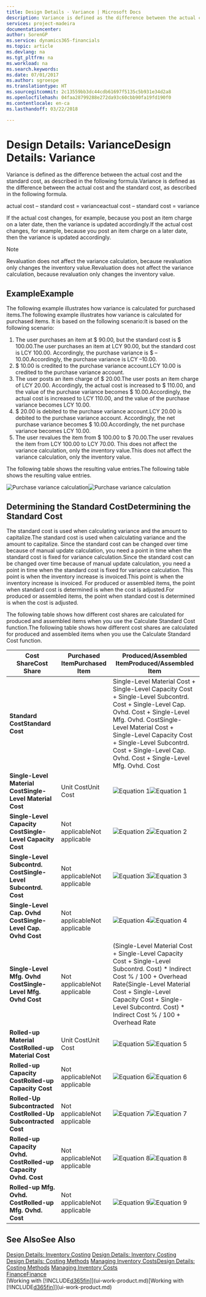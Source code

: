```yaml
---
title: Design Details - Variance | Microsoft Docs
description: Variance is defined as the difference between the actual cost and the standard cost, as described in the following formula.
services: project-madeira
documentationcenter: 
author: SorenGP
ms.service: dynamics365-financials
ms.topic: article
ms.devlang: na
ms.tgt_pltfrm: na
ms.workload: na
ms.search.keywords: 
ms.date: 07/01/2017
ms.author: sgroespe
ms.translationtype: HT
ms.sourcegitcommit: 2c13559bb3dc44cdb61697f5135c5b931e34d2a8
ms.openlocfilehash: 04faa28799288e272da93c60cbb90fa19fd190f0
ms.contentlocale: en-ca
ms.lasthandoff: 03/22/2018

---
```

# <a name="design-details-variance"></a><span data-ttu-id="e6f40-103">Design Details: Variance</span><span class="sxs-lookup"><span data-stu-id="e6f40-103">Design Details: Variance</span></span>
<span data-ttu-id="e6f40-104">Variance is defined as the difference between the actual cost and the standard cost, as described in the following formula.</span><span class="sxs-lookup"><span data-stu-id="e6f40-104">Variance is defined as the difference between the actual cost and the standard cost, as described in the following formula.</span></span>  

 <span data-ttu-id="e6f40-105">actual cost – standard cost = variance</span><span class="sxs-lookup"><span data-stu-id="e6f40-105">actual cost – standard cost = variance</span></span>  

 <span data-ttu-id="e6f40-106">If the actual cost changes, for example, because you post an item charge on a later date, then the variance is updated accordingly.</span><span class="sxs-lookup"><span data-stu-id="e6f40-106">If the actual cost changes, for example, because you post an item charge on a later date, then the variance is updated accordingly.</span></span>  

> [!NOTE]  
>  <span data-ttu-id="e6f40-107">Revaluation does not affect the variance calculation, because revaluation only changes the inventory value.</span><span class="sxs-lookup"><span data-stu-id="e6f40-107">Revaluation does not affect the variance calculation, because revaluation only changes the inventory value.</span></span>  

## <a name="example"></a><span data-ttu-id="e6f40-108">Example</span><span class="sxs-lookup"><span data-stu-id="e6f40-108">Example</span></span>  
 <span data-ttu-id="e6f40-109">The following example illustrates how variance is calculated for purchased items.</span><span class="sxs-lookup"><span data-stu-id="e6f40-109">The following example illustrates how variance is calculated for purchased items.</span></span> <span data-ttu-id="e6f40-110">It is based on the following scenario:</span><span class="sxs-lookup"><span data-stu-id="e6f40-110">It is based on the following scenario:</span></span>  

1.  <span data-ttu-id="e6f40-111">The user purchases an item at $ 90.00, but the standard cost is $ 100.00.</span><span class="sxs-lookup"><span data-stu-id="e6f40-111">The user purchases an item at LCY 90.00, but the standard cost is LCY 100.00.</span></span> <span data-ttu-id="e6f40-112">Accordingly, the purchase variance is $ –10.00.</span><span class="sxs-lookup"><span data-stu-id="e6f40-112">Accordingly, the purchase variance is LCY –10.00.</span></span>  
2.  <span data-ttu-id="e6f40-113">$ 10.00 is credited to the purchase variance account.</span><span class="sxs-lookup"><span data-stu-id="e6f40-113">LCY 10.00 is credited to the purchase variance account.</span></span>  
3.  <span data-ttu-id="e6f40-114">The user posts an item charge of $ 20.00.</span><span class="sxs-lookup"><span data-stu-id="e6f40-114">The user posts an item charge of LCY 20.00.</span></span> <span data-ttu-id="e6f40-115">Accordingly, the actual cost is increased to $ 110.00, and the value of the purchase variance becomes $ 10.00.</span><span class="sxs-lookup"><span data-stu-id="e6f40-115">Accordingly, the actual cost is increased to LCY 110.00, and the value of the purchase variance becomes LCY 10.00.</span></span>  
4.  <span data-ttu-id="e6f40-116">$ 20.00 is debited to the purchase variance account.</span><span class="sxs-lookup"><span data-stu-id="e6f40-116">LCY 20.00 is debited to the purchase variance account.</span></span> <span data-ttu-id="e6f40-117">Accordingly, the net purchase variance becomes $ 10.00.</span><span class="sxs-lookup"><span data-stu-id="e6f40-117">Accordingly, the net purchase variance becomes LCY 10.00.</span></span>  
5.  <span data-ttu-id="e6f40-118">The user revalues the item from $ 100.00 to $ 70.00.</span><span class="sxs-lookup"><span data-stu-id="e6f40-118">The user revalues the item from LCY 100.00 to LCY 70.00.</span></span> <span data-ttu-id="e6f40-119">This does not affect the variance calculation, only the inventory value.</span><span class="sxs-lookup"><span data-stu-id="e6f40-119">This does not affect the variance calculation, only the inventory value.</span></span>  

 <span data-ttu-id="e6f40-120">The following table shows the resulting value entries.</span><span class="sxs-lookup"><span data-stu-id="e6f40-120">The following table shows the resulting value entries.</span></span>  

 <span data-ttu-id="e6f40-121">![Purchase variance calculation](media/design_details_inventory_costing_11_purchase_variance.png "design_details_inventory_costing_11_purchase_variance")</span><span class="sxs-lookup"><span data-stu-id="e6f40-121">![Purchase variance calculation](media/design_details_inventory_costing_11_purchase_variance.png "design_details_inventory_costing_11_purchase_variance")</span></span>  

## <a name="determining-the-standard-cost"></a><span data-ttu-id="e6f40-122">Determining the Standard Cost</span><span class="sxs-lookup"><span data-stu-id="e6f40-122">Determining the Standard Cost</span></span>  
 <span data-ttu-id="e6f40-123">The standard cost is used when calculating variance and the amount to capitalize.</span><span class="sxs-lookup"><span data-stu-id="e6f40-123">The standard cost is used when calculating variance and the amount to capitalize.</span></span> <span data-ttu-id="e6f40-124">Since the standard cost can be changed over time because of manual update calculation, you need a point in time when the standard cost is fixed for variance calculation.</span><span class="sxs-lookup"><span data-stu-id="e6f40-124">Since the standard cost can be changed over time because of manual update calculation, you need a point in time when the standard cost is fixed for variance calculation.</span></span> <span data-ttu-id="e6f40-125">This point is when the inventory increase is invoiced.</span><span class="sxs-lookup"><span data-stu-id="e6f40-125">This point is when the inventory increase is invoiced.</span></span> <span data-ttu-id="e6f40-126">For produced or assembled items, the point when standard cost is determined is when the cost is adjusted.</span><span class="sxs-lookup"><span data-stu-id="e6f40-126">For produced or assembled items, the point when standard cost is determined is when the cost is adjusted.</span></span>  

 <span data-ttu-id="e6f40-127">The following table shows how different cost shares are calculated for produced and assembled items when you use the Calculate Standard Cost function.</span><span class="sxs-lookup"><span data-stu-id="e6f40-127">The following table shows how different cost shares are calculated for produced and assembled items when you use the Calculate Standard Cost function.</span></span>  

|<span data-ttu-id="e6f40-128">Cost Share</span><span class="sxs-lookup"><span data-stu-id="e6f40-128">Cost Share</span></span>|<span data-ttu-id="e6f40-129">Purchased Item</span><span class="sxs-lookup"><span data-stu-id="e6f40-129">Purchased Item</span></span>|<span data-ttu-id="e6f40-130">Produced/Assembled Item</span><span class="sxs-lookup"><span data-stu-id="e6f40-130">Produced/Assembled Item</span></span>|  
|----------------|--------------------|------------------------------|  
|<span data-ttu-id="e6f40-131">**Standard Cost**</span><span class="sxs-lookup"><span data-stu-id="e6f40-131">**Standard Cost**</span></span>||<span data-ttu-id="e6f40-132">Single-Level Material Cost + Single-Level Capacity Cost + Single-Level Subcontrd. Cost + Single-Level Cap. Ovhd. Cost + Single-Level Mfg. Ovhd. Cost</span><span class="sxs-lookup"><span data-stu-id="e6f40-132">Single-Level Material Cost + Single-Level Capacity Cost + Single-Level Subcontrd. Cost + Single-Level Cap. Ovhd. Cost + Single-Level Mfg. Ovhd. Cost</span></span>|  
|<span data-ttu-id="e6f40-133">**Single-Level Material Cost**</span><span class="sxs-lookup"><span data-stu-id="e6f40-133">**Single-Level Material Cost**</span></span>|<span data-ttu-id="e6f40-134">Unit Cost</span><span class="sxs-lookup"><span data-stu-id="e6f40-134">Unit Cost</span></span>|<span data-ttu-id="e6f40-135">![Equation 1](media/design_details_inventory_costing_11_equation_1.png "design_details_inventory_costing_11_equation_1")</span><span class="sxs-lookup"><span data-stu-id="e6f40-135">![Equation 1](media/design_details_inventory_costing_11_equation_1.png "design_details_inventory_costing_11_equation_1")</span></span>|  
|<span data-ttu-id="e6f40-136">**Single-Level Capacity Cost**</span><span class="sxs-lookup"><span data-stu-id="e6f40-136">**Single-Level Capacity Cost**</span></span>|<span data-ttu-id="e6f40-137">Not applicable</span><span class="sxs-lookup"><span data-stu-id="e6f40-137">Not applicable</span></span>|<span data-ttu-id="e6f40-138">![Equation 2](media/design_details_inventory_costing_11_equation_2.png "design_details_inventory_costing_11_equation_2")</span><span class="sxs-lookup"><span data-stu-id="e6f40-138">![Equation 2](media/design_details_inventory_costing_11_equation_2.png "design_details_inventory_costing_11_equation_2")</span></span>|  
|<span data-ttu-id="e6f40-139">**Single-Level Subcontrd. Cost**</span><span class="sxs-lookup"><span data-stu-id="e6f40-139">**Single-Level Subcontrd. Cost**</span></span>|<span data-ttu-id="e6f40-140">Not applicable</span><span class="sxs-lookup"><span data-stu-id="e6f40-140">Not applicable</span></span>|<span data-ttu-id="e6f40-141">![Equation 3](media/design_details_inventory_costing_11_equation_3.png "design_details_inventory_costing_11_equation_3")</span><span class="sxs-lookup"><span data-stu-id="e6f40-141">![Equation 3](media/design_details_inventory_costing_11_equation_3.png "design_details_inventory_costing_11_equation_3")</span></span>|  
|<span data-ttu-id="e6f40-142">**Single-Level Cap. Ovhd Cost**</span><span class="sxs-lookup"><span data-stu-id="e6f40-142">**Single-Level Cap. Ovhd Cost**</span></span>|<span data-ttu-id="e6f40-143">Not applicable</span><span class="sxs-lookup"><span data-stu-id="e6f40-143">Not applicable</span></span>|<span data-ttu-id="e6f40-144">![Equation 4](media/design_details_inventory_costing_11_equation_4.png "design_details_inventory_costing_11_equation_4")</span><span class="sxs-lookup"><span data-stu-id="e6f40-144">![Equation 4](media/design_details_inventory_costing_11_equation_4.png "design_details_inventory_costing_11_equation_4")</span></span>|  
|<span data-ttu-id="e6f40-145">**Single-Level Mfg. Ovhd Cost**</span><span class="sxs-lookup"><span data-stu-id="e6f40-145">**Single-Level Mfg. Ovhd Cost**</span></span>|<span data-ttu-id="e6f40-146">Not applicable</span><span class="sxs-lookup"><span data-stu-id="e6f40-146">Not applicable</span></span>|<span data-ttu-id="e6f40-147">(Single-Level Material Cost + Single-Level Capacity Cost + Single-Level Subcontrd. Cost) \* Indirect Cost % / 100 + Overhead Rate</span><span class="sxs-lookup"><span data-stu-id="e6f40-147">(Single-Level Material Cost + Single-Level Capacity Cost + Single-Level Subcontrd. Cost) \* Indirect Cost % / 100 + Overhead Rate</span></span>|  
|<span data-ttu-id="e6f40-148">**Rolled-up Material Cost**</span><span class="sxs-lookup"><span data-stu-id="e6f40-148">**Rolled-up Material Cost**</span></span>|<span data-ttu-id="e6f40-149">Unit Cost</span><span class="sxs-lookup"><span data-stu-id="e6f40-149">Unit Cost</span></span>|<span data-ttu-id="e6f40-150">![Equation 5](media/design_details_inventory_costing_11_equation_5.png "design_details_inventory_costing_11_equation_5")</span><span class="sxs-lookup"><span data-stu-id="e6f40-150">![Equation 5](media/design_details_inventory_costing_11_equation_5.png "design_details_inventory_costing_11_equation_5")</span></span>|  
|<span data-ttu-id="e6f40-151">**Rolled-up Capacity Cost**</span><span class="sxs-lookup"><span data-stu-id="e6f40-151">**Rolled-up Capacity Cost**</span></span>|<span data-ttu-id="e6f40-152">Not applicable</span><span class="sxs-lookup"><span data-stu-id="e6f40-152">Not applicable</span></span>|<span data-ttu-id="e6f40-153">![Equation 6](media/design_details_inventory_costing_11_equation_6.png "design_details_inventory_costing_11_equation_6")</span><span class="sxs-lookup"><span data-stu-id="e6f40-153">![Equation 6](media/design_details_inventory_costing_11_equation_6.png "design_details_inventory_costing_11_equation_6")</span></span>|  
|<span data-ttu-id="e6f40-154">**Rolled-Up Subcontracted Cost**</span><span class="sxs-lookup"><span data-stu-id="e6f40-154">**Rolled-Up Subcontracted Cost**</span></span>|<span data-ttu-id="e6f40-155">Not applicable</span><span class="sxs-lookup"><span data-stu-id="e6f40-155">Not applicable</span></span>|<span data-ttu-id="e6f40-156">![Equation 7](media/design_details_inventory_costing_11_equation_7.png "design_details_inventory_costing_11_equation_7")</span><span class="sxs-lookup"><span data-stu-id="e6f40-156">![Equation 7](media/design_details_inventory_costing_11_equation_7.png "design_details_inventory_costing_11_equation_7")</span></span>|  
|<span data-ttu-id="e6f40-157">**Rolled-up Capacity Ovhd. Cost**</span><span class="sxs-lookup"><span data-stu-id="e6f40-157">**Rolled-up Capacity Ovhd. Cost**</span></span>|<span data-ttu-id="e6f40-158">Not applicable</span><span class="sxs-lookup"><span data-stu-id="e6f40-158">Not applicable</span></span>|<span data-ttu-id="e6f40-159">![Equation 8](media/design_details_inventory_costing_11_equation_8.png "design_details_inventory_costing_11_equation_8")</span><span class="sxs-lookup"><span data-stu-id="e6f40-159">![Equation 8](media/design_details_inventory_costing_11_equation_8.png "design_details_inventory_costing_11_equation_8")</span></span>|  
|<span data-ttu-id="e6f40-160">**Rolled-up Mfg. Ovhd. Cost**</span><span class="sxs-lookup"><span data-stu-id="e6f40-160">**Rolled-up Mfg. Ovhd. Cost**</span></span>|<span data-ttu-id="e6f40-161">Not applicable</span><span class="sxs-lookup"><span data-stu-id="e6f40-161">Not applicable</span></span>|<span data-ttu-id="e6f40-162">![Equation 9](media/design_details_inventory_costing_11_equation_9.png "design_details_inventory_costing_11_equation_9")</span><span class="sxs-lookup"><span data-stu-id="e6f40-162">![Equation 9](media/design_details_inventory_costing_11_equation_9.png "design_details_inventory_costing_11_equation_9")</span></span>|  

## <a name="see-also"></a><span data-ttu-id="e6f40-163">See Also</span><span class="sxs-lookup"><span data-stu-id="e6f40-163">See Also</span></span>  
 <span data-ttu-id="e6f40-164">[Design Details: Inventory Costing](design-details-inventory-costing.md) </span><span class="sxs-lookup"><span data-stu-id="e6f40-164">[Design Details: Inventory Costing](design-details-inventory-costing.md) </span></span>  
 <span data-ttu-id="e6f40-165">[Design Details: Costing Methods](design-details-costing-methods.md) [Managing Inventory Costs](finance-manage-inventory-costs.md)</span><span class="sxs-lookup"><span data-stu-id="e6f40-165">[Design Details: Costing Methods](design-details-costing-methods.md) [Managing Inventory Costs](finance-manage-inventory-costs.md)</span></span>  
 [<span data-ttu-id="e6f40-166">Finance</span><span class="sxs-lookup"><span data-stu-id="e6f40-166">Finance</span></span>](finance.md)  
 <span data-ttu-id="e6f40-167">[Working with [!INCLUDE[d365fin](includes/d365fin_md.md)]](ui-work-product.md)</span><span class="sxs-lookup"><span data-stu-id="e6f40-167">[Working with [!INCLUDE[d365fin](includes/d365fin_md.md)]](ui-work-product.md)</span></span>

